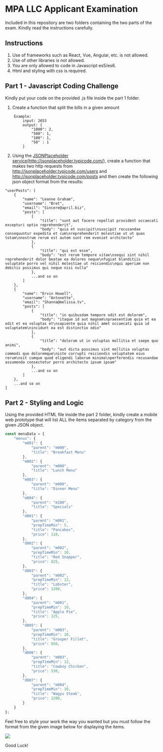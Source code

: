 # MPA LLC Applicant Examination

Included in this repository are two folders containing the two parts of the exam. Kindly read the instructions carefully.

## Instructions
1. Use of frameworks such as React, Vue, Angular, etc. is not allowed.
2. Use of other libraries is not allowed.
3. You are only allowed to code in Javascript es5/es6.
4. Html and styling with css is required.

## Part 1 - Javascript Coding Challenge
Kindly put your code on the provided .js file inside the part 1 folder.

1. Create a function that split the bills in a given amount
```
	Example:
		input: 2653
		output: {
			"1000": 2,
			"500": 1,
			"100": 1,
			"50" : 1
		}
 ```
2. Using the <a href="http://jsonplaceholder.typicode.com/" target="_blank">JSONPlaceholder service(http://jsonplaceholder.typicode.com/)</a>, create a function that makes two 
	 http requests from <a href="http://jsonplaceholder.typicode.com/users" target="_blank">http://jsonplaceholder.typicode.com/users</a> and <a href="http://jsonplaceholder.typicode.com/posts" target="_blank">http://jsonplaceholder.typicode.com/posts</a> 
	 and then create the following json object format from the results:
```
"userPosts": [
    {
        "name": "Leanne Graham",
        "username": "Bret",
        "email": "Sincere@april.biz",
        "posts": [
            {
                "title": "sunt aut facere repellat provident occaecati excepturi optio reprehenderit",
                "body": "quia et suscipit\nsuscipit recusandae consequuntur expedita et cum\nreprehenderit molestiae ut ut quas totam\nnostrum rerum est autem sunt rem eveniet architecto"
            },
            {
                "title": "qui est esse",
                "body": "est rerum tempore vitae\nsequi sint nihil reprehenderit dolor beatae ea dolores neque\nfugiat blanditiis voluptate porro vel nihil molestiae ut reiciendis\nqui aperiam non debitis possimus qui neque nisi nulla"
            },
            ...and so on
        ]
    },
    {
        "name": "Ervin Howell",
        "username": "Antonette",
        "email": "Shanna@melissa.tv",
        "posts": [
            {
                "title": "in quibusdam tempore odit est dolorem",
                "body": "itaque id aut magnam\npraesentium quia et ea odit et ea voluptas et\nsapiente quia nihil amet occaecati quia id voluptatem\nincidunt ea est distinctio odio"
            },
            {
                "title": "dolorum ut in voluptas mollitia et saepe quo animi",
                "body": "aut dicta possimus sint mollitia voluptas commodi quo doloremque\niste corrupti reiciendis voluptatem eius rerum\nsit cumque quod eligendi laborum minima\nperferendis recusandae assumenda consectetur porro architecto ipsum ipsam"
            },
            ...and so on
        ]
    },
    ...and so on
]
```
## Part 2 - Styling and Logic
Using the provided HTML file inside the part 2 folder, kindly create a mobile web prototype that will list ALL the items separated by category from the given JSON object. 

```javascript
const menuData = {
    "menus": {
        "m001": {
            "parent": "m000",
            "title": "Breakfast Menu"
        },
        "m002": {
            "parent": "m000",
            "title": "Lunch Menu"
        },
        "m003": {
            "parent": "m000",
            "title": "Dinner Menu"
        },
        "m004": {
            "parent": "m100",
            "title": "Specials"
        },
        "d001": {
            "parent": "m001",
            "prepTimeMin": 5,
            "title": "Pancakes",
            "price": 110,
        },
        "d002": {
            "parent": "m002",
            "prepTimeMin": 10,
            "title": "Red Snapper",
            "price": 825,
        },
        "d003": {
            "parent": "m002",
            "prepTimeMin": 12,
            "title": "Lobster",
            "price": 1200,
        },
        "d004": {
            "parent": "m001",
            "prepTimeMin": 10,
            "title": "Apple Pie",
            "price": 125,
        },
        "d005": {
            "parent": "m003",
            "prepTimeMin": 10,
            "title": "Grouper Fillet",
            "price": 650,
        },
        "d006": {
            "parent": "m003",
            "prepTimeMin": 12,
            "title": "Cowboy Chicken",
            "price": 530,
        },
        "d007": {
            "parent": "m004",
            "prepTimeMin": 10,
            "title": "Wagyu Steak",
            "price": 1200,
        }
    }
};
```

Feel free to style your work the way you wanted but you must follow the format from the given image below for displaying the items.

![](https://firebasestorage.googleapis.com/v0/b/buzfy-e233d.appspot.com/o/applicant-exam-res%2FScreen%20Shot%202018-12-18%20at%209.25.38%20PM.png?alt=media&token=c3c5404a-1293-461e-a5a8-d8ac98968f02)

Good Luck!
